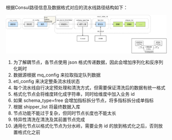 根据Consul路径信息及数据格式对应的流水线路径结构如下：

![pipeline](./pipeline.png)

1. 为了解耦节点，各节点使用 json 格式传递数据，因此会增加序列化和反序列化耗时
2. 数据源根据 mq_config 来拉取指定队列数据
3. etl_config 来决定整条流水线状态
4. 每个流水线自行决定预处理和清洗方式，但需要保证清洗后的数据有统一格式
5. 格式化节点会将维度转化成字符串，同时给维度中加入业务 id
6. 如果 schema_type=free 会增加指标拆分节点，将多指标拆分成单指标
7. 根据 shipper_list 将最终数据入库
8. 节点功能不能过于复杂，但同时节点长度也不能太长
9. 特异性清洗在清洗及其前置节点完成
10. 通用化节点以格式化节点为分水岭，需要业务 id 的放到格式化之后，否则放置格式化之前

